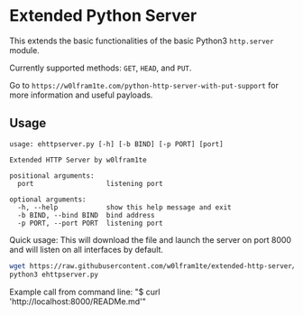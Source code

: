 # Extended Python Server

This extends the basic functionalities of the basic Python3 `http.server` module.

Currently supported methods: `GET`, `HEAD`, and `PUT`.

Go to `https://w0lfram1te.com/python-http-server-with-put-support` for more information and useful payloads.

## Usage

```
usage: ehttpserver.py [-h] [-b BIND] [-p PORT] [port]

Extended HTTP Server by w0lfram1te

positional arguments:
  port                  listening port

optional arguments:
  -h, --help            show this help message and exit
  -b BIND, --bind BIND  bind address
  -p PORT, --port PORT  listening port
```

Quick usage: This will download the file and launch the server on port 8000 and will listen on all interfaces by default.

```bash
wget https://raw.githubusercontent.com/w0lfram1te/extended-http-server/main/ehttpserver.py
python3 ehttpserver.py
```

Example call from command line: "$ curl 'http://localhost:8000/READMe.md'"

